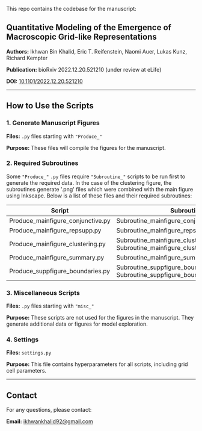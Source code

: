 This repo contains the codebase for the manuscript:


## Quantitative Modeling of the Emergence of Macroscopic Grid-like Representations



**Authors:** Ikhwan Bin Khalid, Eric T. Reifenstein, Naomi Auer, Lukas Kunz, Richard Kempter  

**Publication:** bioRxiv 2022.12.20.521210 (under review at eLife)

**DOI:** [10.1101/2022.12.20.521210](https://doi.org/10.1101/2022.12.20.521210)



---



## How to Use the Scripts



### 1. Generate Manuscript Figures
**Files:** `.py` files starting with `"Produce_"`  

**Purpose:** These files will compile the figures for the manuscript.



### 2. Required Subroutines
Some `"Produce_"` `.py` files require `"Subroutine_"` scripts to be run first to generate the required data. In the case of the clustering figure, the subroutines generate '.png' files which were combined with the main figure using Inkscape. Below is a list of these files and their required subroutines:



| **Script**                       | **Subroutine(s)**                                                                         |
|----------------------------------|-------------------------------------------------------------------------------------------|
| Produce_mainfigure_conjunctive.py    | Subroutine_mainfigure_conjunctive_paramsearch.py |
| Produce_mainfigure_repsupp.py | Subroutine_mainfigure_repsupp_paramsearch.py |
| Produce_mainfigure_clustering.py | Subroutine_mainfigure_clustering_panel_T.py <br>Subroutine_mainfigure_clustering_randfield.py |
| Produce_mainfigure_summary.py | Subroutine_mainfigure_summary_data.py |
| Produce_suppfigure_boundaries.py | Subroutine_suppfigure_boundaries_rotate.py <br>Subroutine_suppfigure_boundaries_size.py |



### 3. Miscellaneous Scripts
**Files:** `.py` files starting with `"misc_"` 

**Purpose:** These scripts are not used for the figures in the manuscript. They generate additional data or figures for model exploration.



### 4. Settings

**Files:** `settings.py` 

**Purpose:** This file contains hyperparameters for all scripts, including grid cell parameters.

---



## Contact



For any questions, please contact:  

**Email:** ikhwankhalid92@gmail.com